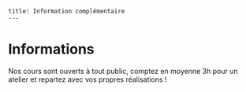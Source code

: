 	title: Information complémentaire
	---

# Informations
Nos cours sont ouverts à tout public, comptez en moyenne 3h pour un atelier et repartez avec vos propres réalisations !
